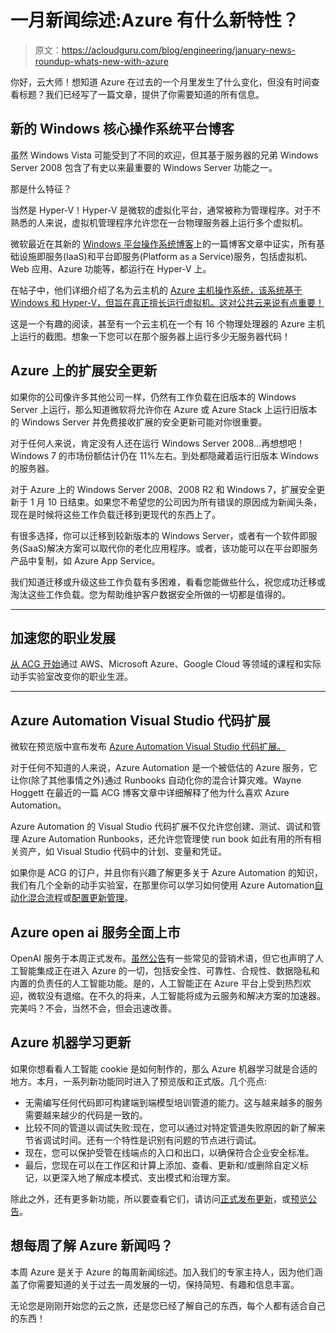 # 一月新闻综述:Azure 有什么新特性？

> 原文：<https://acloudguru.com/blog/engineering/january-news-roundup-whats-new-with-azure>

你好，云大师！想知道 Azure 在过去的一个月里发生了什么变化，但没有时间查看标题？我们已经写了一篇文章，提供了你需要知道的所有信息。

## 新的 Windows 核心操作系统平台博客

虽然 Windows Vista 可能受到了不同的欢迎，但其基于服务器的兄弟 Windows Server 2008 包含了有史以来最重要的 Windows Server 功能之一。

那是什么特征？

当然是 Hyper-V！Hyper-V 是微软的虚拟化平台，通常被称为管理程序。对于不熟悉的人来说，虚拟机管理程序允许您在一台物理服务器上运行多个虚拟机。

微软最近在其新的 [Windows 平台操作系统博客](https://techcommunity.microsoft.com/t5/windows-os-platform-blog/bg-p/WindowsOSPlatform)上的一篇博客文章中证实，所有基础设施即服务(IaaS)和平台即服务(Platform as a Service)服务，包括虚拟机、Web 应用、Azure 功能等，都运行在 Hyper-V 上。

在帖子中，他们详细介绍了名为云主机的 [Azure 主机操作系统，该系统基于 Windows 和 Hyper-V，但旨在真正擅长运行虚拟机。这对公共云来说有点重要！](https://techcommunity.microsoft.com/t5/windows-os-platform-blog/azure-host-os-cloud-host/ba-p/3709528)

这是一个有趣的阅读，甚至有一个云主机在一个有 16 个物理处理器的 Azure 主机上运行的截图。想象一下您可以在那个服务器上运行多少无服务器代码！

## Azure 上的扩展安全更新

如果你的公司像许多其他公司一样，仍然有工作负载在旧版本的 Windows Server 上运行，那么知道微软将允许你在 Azure 或 Azure Stack 上运行旧版本的 Windows Server 并免费接收扩展的安全更新可能对你很重要。

对于任何人来说，肯定没有人还在运行 Windows Server 2008…再想想吧！Windows 7 的市场份额估计仍在 11%左右。到处都隐藏着运行旧版本 Windows 的服务器。

对于 Azure 上的 Windows Server 2008、2008 R2 和 Windows 7，扩展安全更新于 1 月 10 日结束。如果您不希望您的公司因为所有错误的原因成为新闻头条，现在是时候将这些工作负载迁移到更现代的东西上了。

有很多选择，你可以迁移到较新版本的 Windows Server，或者有一个软件即服务(SaaS)解决方案可以取代你的老化应用程序。或者，该功能可以在平台即服务产品中复制，如 Azure App Service。

我们知道迁移或升级这些工作负载有多困难，看看您能做些什么，祝您成功迁移或淘汰这些工作负载。您为帮助维护客户数据安全所做的一切都是值得的。

* * *

## 加速您的职业发展

[从 ACG 开始](https://acloudguru.com/pricing)通过 AWS、Microsoft Azure、Google Cloud 等领域的课程和实际动手实验室改变你的职业生涯。

* * *

## Azure Automation Visual Studio 代码扩展

微软在预览版中宣布发布 [Azure Automation Visual Studio 代码扩展。](https://azure.microsoft.com/en-au/updates/azure-automation-extension/)

对于任何不知道的人来说，Azure Automation 是一个被低估的 Azure 服务，它让你(除了其他事情之外)通过 Runbooks 自动化你的混合计算灾难。Wayne Hoggett 在最近的一篇 ACG 博客文章中详细解释了他为什么喜欢 Azure Automation。

Azure Automation 的 Visual Studio 代码扩展不仅允许您创建、测试、调试和管理 Azure Automation Runbooks，还允许您管理使 run book 如此有用的所有相关资产，如 Visual Studio 代码中的计划、变量和凭证。

如果你是 ACG 的订户，并且你有兴趣了解更多关于 Azure Automation 的知识，我们有几个全新的动手实验室，在那里你可以学习如何使用 Azure Automation[自动化混合流程](https://learn.acloud.guru/handson/a039d77e-a284-4cf1-bf8f-8b04d330c256)或[配置更新管理](https://learn.acloud.guru/handson/e21c1e8c-61bd-4c34-9108-88fc3932c410)。

## **Azure open ai 服务全面上市**

OpenAI 服务于本周正式发布。[虽然公告](https://azure.microsoft.com/en-us/blog/general-availability-of-azure-openai-service-expands-access-to-large-advanced-ai-models-with-added-enterprise-benefits/)有一些常见的营销术语，但它也声明了人工智能集成正在进入 Azure 的一切，包括安全性、可靠性、合规性、数据隐私和内置的负责任的人工智能功能。是的，人工智能正在 Azure 平台上受到热烈欢迎，微软没有退缩。在不久的将来，人工智能将成为云服务和解决方案的加速器。完美吗？不会，当然不会，但会迅速改善。

## **Azure 机器学习更新**

如果你想看看人工智能 cookie 是如何制作的，那么 Azure 机器学习就是合适的地方。本月，一系列新功能同时进入了预览版和正式版。几个亮点:

*   无需编写任何代码即可构建端到端模型培训管道的能力。这与越来越多的服务需要越来越少的代码是一致的。
*   比较不同的管道以调试失败:现在，您可以通过对特定管道失败原因的新了解来节省调试时间。还有一个特性是识别有问题的节点进行调试。
*   现在，您可以保护受管在线端点的入口和出口，以确保符合企业安全标准。
*   最后，您现在可以在工作区和计算上添加、查看、更新和/或删除自定义标记，以更深入地了解成本模式、支出模式和治理方案。

除此之外，还有更多新功能，所以要查看它们，请访问[正式发布更新](https://azure.microsoft.com/en-us/updates/azure-machine-learning-generally-availability-updates-for-january-2023/)，或[预览公告](https://azure.microsoft.com/en-us/updates/azure-machine-learning-public-preview-announcements-for-january-2023/)。

## 想每周了解 Azure 新闻吗？

本周 Azure 是关于 Azure 的每周新闻综述。加入我们的专家主持人，因为他们涵盖了你需要知道的关于过去一周发展的一切，保持简短、有趣和信息丰富。

无论您是刚刚开始您的云之旅，还是您已经了解自己的东西，每个人都有适合自己的东西！